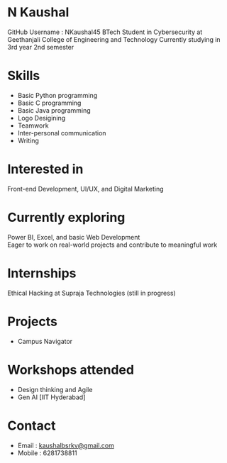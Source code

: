 # N Kaushal
GitHub Username : NKaushal45
BTech Student in Cybersecurity at Geethanjali College of Engineering and Technology
Currently studying in 3rd year 2nd semester
# Skills
- Basic Python programming
- Basic C programming
- Basic Java programming
- Logo Desigining
- Teamwork
- Inter-personal communication
- Writing
# Interested in
Front-end Development, UI/UX, and Digital Marketing  
# Currently exploring 
Power BI, Excel, and basic Web Development  
Eager to work on real-world projects and contribute to meaningful work
# Internships
Ethical Hacking at Supraja Technologies (still in progress)
# Projects
- Campus Navigator
# Workshops attended
- Design thinking and Agile
- Gen AI [IIT Hyderabad]

# Contact
- Email : kaushalbsrkv@gmail.com
- Mobile : 6281738811
